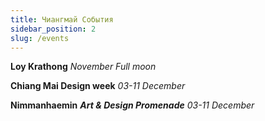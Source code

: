 ```yaml
---
title: Чиангмай События
sidebar_position: 2
slug: /events
---
```



**Loy Krathong** 
_November Full moon_


**Chiang Mai Design week** 
_03-11 December_


**Nimmanhaemin** _**Art & Design Promenade**_ 
_03-11 December_